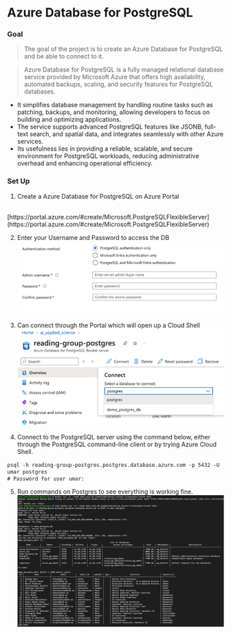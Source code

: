 # Azure Database for PostgreSQL

### Goal
> The goal of the project is to create an Azure Database for PostgreSQL and be able to connect to it.


> Azure Database for PostgreSQL is a fully managed relational database service provided by Microsoft Azure that offers high availability, automated backups, scaling, and security features for PostgreSQL databases. 

- It simplifies database management by handling routine tasks such as patching, backups, and monitoring, allowing developers to focus on building and optimizing applications. 
- The service supports advanced PostgreSQL features like JSONB, full-text search, and spatial data, and integrates seamlessly with other Azure services. 
- Its usefulness lies in providing a reliable, scalable, and secure environment for PostgreSQL workloads, reducing administrative overhead and enhancing operational efficiency.

### Set Up
1. Create a Azure Database for PostgreSQL on Azure Portal
<br>
[https://portal.azure.com/#create/Microsoft.PostgreSQLFlexibleServer](https://portal.azure.com/#create/Microsoft.PostgreSQLFlexibleServer)

2. Enter your Username and Password to access the DB
![authentication](./../Images/demoPostgres/authentication.png)

3. Can connect through the Portal which will open up a Cloud Shell
![connect](./../Images/demoPostgres/connect.png)

4. Connect to the PostgreSQL server using the command below, either through the PostgreSQL command-line client or by trying Azure Cloud Shell.
```shell
psql -h reading-group-postgres.postgres.database.azure.com -p 5432 -U umar postgres
# Password for user umar: 
```
5. Run commands on Postgres to see everything is working fine.
![postgres](./../Images/demoPostgres/postgres.png)
